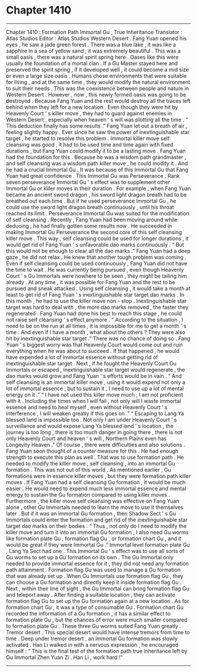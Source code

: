 
# Chapter 1410


---

Chapter 1410 : Formation Path Immortal Gu , True Inheritance
Translator :
Atlas Studios
Editor :
Atlas Studios
Western Desert .
Fang Yuan opened his eyes , he saw a jade green forest .
There was a blue lake , it was like a sapphire in a sea of yellow sand , it was extremely beautiful .
This was a small oasis , there was a natural spirit spring here .
Oases like this were usually the foundation of a mortal clan . If a Gu Master stayed here and preserved the spirit spring , if it developed well , it could become a mid size or even a large size oasis .
Humans chose environments that were suitable for living , and at the same time , they would modify the natural environment to suit their needs .
This was the coexistence between people and nature in Western Desert .
However , now , this newly formed oasis was going to be destroyed .
Because Fang Yuan and the rest would destroy all the traces left behind when they left for a new location .
Even though they were hit by Heavenly Court ’ s killer move , they had to guard against enemies in Western Desert , especially when heaven ’ s will was plotting all the time .
“ This deduction finally has some results .” Fang Yuan let out a breath of air , feeling slightly happy .
Ever since he saw the power of inextinguishable star target , he started to resolve this problem .
Immortal killer move self cleansing was good , it had to be used time and time again with fixed durations , but Fang Yuan could modify it to be a lasting move .
Fang Yuan had the foundation for this .
Because he was a wisdom path grandmaster , and self cleansing was a wisdom path killer move , he could modify it .
And he had a crucial Immortal Gu .
It was because of this Immortal Gu that Fang Yuan had great confidence .
This Immortal Gu was Perseverance .
Rank seven perseverance Immortal Gu ’ s effect was to supplement other Immortal Gu or killer moves in their duration . For example , when Fang Yuan became an ancient sword dragon , his sword light dragon breath had to be breathed out each time . But if he used perseverance Immortal Gu , he could use the sword light dragon breath continuously , until his throat reached its limit .
Perseverance Immortal Gu was suited for the modification of self cleansing .
Recently , Fang Yuan had been moving around while deducing , he had finally gotten some results now .
He succeeded in making Immortal Gu Perseverance the second core of this self cleansing killer move .
This way , self cleansing could be used for longer durations , it would get rid of Fang Yuan ’ s unfavorable dao marks continuously .
“ But this would not be enough to clear all the dao marks .” Fang Yuan had a deep gaze , he did not relax .
He knew that another tough problem was coming .
Even if self cleansing could be used continuously , Fang Yuan did not have the time to wait .
He was currently being pursued , even though Heavenly Court ’ s Gu Immortals were nowhere to be seen , they might be tailing him already .
At any time , it was possible for Fang Yuan and the rest to be pursued and sneak attacked .
Using self cleansing , it would take a month at least to get rid of Fang Yuan ’ s inextinguishable star target dao marks .
In this month , he had to use the killer move non - stop .
Inextinguishable star target was hard to deal with , the more dao marks removed , the faster they regenerated .
Fang Yuan had done his best to reach this stage , he could not raise self cleansing ’ s effect anymore .
“ According to the situation , I need to be on the run at all times , it is impossible for me to get a month ’ s time . And even if I have a month , what about the others ? They were also hit by inextinguishable star target .”
There was no chance of doing so .
Fang Yuan ’ s biggest worry was that Heavenly Court would come out and ruin everything when he was about to succeed .
If that happened , he would have expended a lot of immortal essence without getting rid of inextinguishable star target . Next , if he fought the Heavenly Court Gu Immortals or escaped , inextinguishable star target would regenerate , the dao marks would grow and Fang Yuan ’ s efforts would be in vain .
“ And self cleansing is an immortal killer move , using it would expend not only a lot of immortal essence , but to sustain it , I need to use up a lot of mental energy on it .”
“ I have not used this killer move much , I am not proficient with it . Including the times when I will fail , not only will I waste immortal essence and need to heal myself , even without Heavenly Court ’ s interference , I will weaken greatly if this goes on .”
“ Escaping to Lang Ya blessed land is impossible too . Not only I am under Heavenly Court ’ s surveillance and would expose Lang Ya blessed land ’ s location , the journey is too long , there is too much danger in going there , there is not only Heavenly Court and heaven ’ s will , Northern Plains even has Longevity Heaven .”
Of course , there were difficulties and also solutions .
Fang Yuan soon thought of a counter measure for this .
He had enough strength to execute this plan as well .
That was to use formation path .
He needed to modify the killer move , self cleansing , into an immortal Gu formation .
This was not out of this world .
As mentioned earlier , Gu formations were in essence killer moves , but they were formation path killer moves .
If Fang Yuan had a self cleansing Gu formation , it would be much easier . He would need to expend much less immortal essence and mental energy to sustain the Gu formation compared to using killer moves .
Furthermore , the killer move self cleansing was effective on Fang Yuan alone , other Gu Immortals needed to learn the move to use it themselves later .
But if it was an immortal Gu formation , then Shadow Sect ’ s Gu Immortals could enter the formation and get rid of the inextinguishable star target dao marks on their bodies .
“ Thus , not only do I need to modify the killer move and turn it into an immortal Gu formation , I also need Gu worms like formation plate Gu , formation flag Gu , or formation chart Gu , and it would be great if they were Immortal Gu .”
Immortal level formation plate Gu , Lang Ya Sect had one .
This Immortal Gu ’ s effect was to use all sorts of Gu worms to set up a Gu formation on its own . The Gu Immortal only needed to provide immortal essence for it , they did not need any formation path attainment .
Formation flag Gu was used to manage a Gu formation that was already set up . When Gu Immortals use formation flag Gu , they can choose a Gu formation and directly keep it inside formation flag Gu .
Next , within their line of sight , the Gu Immortal can bring formation flag Gu and teleport away .
After finding a suitable location , they can activate formation flag Gu to set up the Gu formation again at a new location .
As for formation chart Gu , it was a type of consumable Gu .
Formation chart Gu recorded the information of a Gu formation , it has a similar effect to formation plate Gu , but the chances of error were much smaller compared to formation plate Gu .
These three Gu worms suited Fang Yuan greatly .
Tremor desert .
This special desert would have intense tremors from time to time .
Deep under tremor desert , an immortal Gu formation was slowly activated .
Han Li walked in with a nervous expression , he encouraged himself : “ This is the final test of the formation path true inheritance left by Gu Immortal Zhen Yuan Zi . Han Li , work hard !”

---

